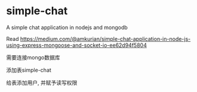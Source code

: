 # simple-chat
A simple chat application in nodejs and mongodb

Read
https://medium.com/@amkurian/simple-chat-application-in-node-js-using-express-mongoose-and-socket-io-ee62d94f5804


需要连接mongo数据库

添加表simple-chat

给表添加用户, 并赋予读写权限

